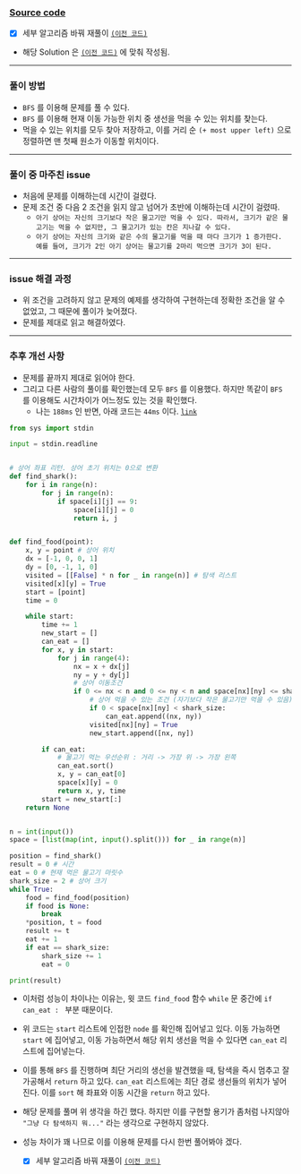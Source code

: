 
### [Source code](./아기 상어.py)

- [x] 세부 알고리즘 바꿔 재풀이 [`(이전 코드)`](./아기 상어_prev.py)
- 해당 Solution 은 [`(이전 코드)`](./아기 상어_prev.py) 에 맞춰 작성됨.
---

### 풀이 방법

- `BFS` 를 이용해 문제를 풀 수 있다.
- `BFS` 를 이용해 현재 이동 가능한 위치 중 생선을 먹을 수 있는 위치를 찾는다.
- 먹을 수 있는 위치를 모두 찾아 저장하고, 이를 거리 순 `(+ most upper left)` 으로 정렬하면 맨 첫째 원소가 이동할 위치이다.

---

### 풀이 중 마주친 issue

- 처음에 문제를 이해하는데 시간이 걸렸다.
- 문제 조건 중 다음 2 조건을 읽지 않고 넘어가 초반에 이해하는데 시간이 걸렸따.
    - `아기 상어는 자신의 크기보다 작은 물고기만 먹을 수 있다. 따라서, 크기가 같은 물고기는 먹을 수 없지만, 그 물고기가 있는 칸은 지나갈 수 있다.`
    - `아기 상어는 자신의 크기와 같은 수의 물고기를 먹을 때 마다 크기가 1 증가한다. 예를 들어, 크기가 2인 아기 상어는 물고기를 2마리 먹으면 크기가 3이 된다.`

---

### issue 해결 과정

- 위 조건을 고려하지 않고 문제의 예제를 생각하여 구현하는데 정확한 조건을 알 수 없었고, 그 때문에 풀이가 늦어졌다.
- 문제를 제대로 읽고 해결하였다.

---

### 추후 개선 사항

- 문제를 끝까지 제대로 읽어야 한다.
- 그리고 다른 사람의 풀이를 확인했는데 모두 `BFS` 를 이용했다. 하지만 똑같이 `BFS` 를 이용해도 시간차이가 어느정도 있는 것을 확인했다.
    - 나는 `188ms` 인 반면, 아래 코드는 `44ms` 이다. [`link`](https://www.acmicpc.net/source/71773658)

```python
from sys import stdin

input = stdin.readline


# 상어 좌표 리턴. 상어 초기 위치는 0으로 변환
def find_shark():
    for i in range(n):
        for j in range(n):
            if space[i][j] == 9:
                space[i][j] = 0
                return i, j


def find_food(point):
    x, y = point # 상어 위치
    dx = [-1, 0, 0, 1]
    dy = [0, -1, 1, 0]
    visited = [[False] * n for _ in range(n)] # 탐색 리스트
    visited[x][y] = True
    start = [point]
    time = 0

    while start:
        time += 1
        new_start = []
        can_eat = []
        for x, y in start:
            for j in range(4):
                nx = x + dx[j]
                ny = y + dy[j]
                # 상어 이동조건
                if 0 <= nx < n and 0 <= ny < n and space[nx][ny] <= shark_size and not visited[nx][ny]:
                    # 상어 먹을 수 있는 조건 (자기보다 작은 물고기만 먹을 수 있음)
                    if 0 < space[nx][ny] < shark_size:
                        can_eat.append((nx, ny))
                    visited[nx][ny] = True
                    new_start.append([nx, ny])

        if can_eat:
            # 물고기 먹는 우선순위 : 거리 -> 가장 위 -> 가장 왼쪽
            can_eat.sort()
            x, y = can_eat[0]
            space[x][y] = 0
            return x, y, time
        start = new_start[:]
    return None


n = int(input())
space = [list(map(int, input().split())) for _ in range(n)]

position = find_shark()
result = 0 # 시간
eat = 0 # 현재 먹은 물고기 마릿수
shark_size = 2 # 상어 크기
while True:
    food = find_food(position)
    if food is None:
        break
    *position, t = food
    result += t
    eat += 1
    if eat == shark_size:
        shark_size += 1
        eat = 0

print(result)
```

- 이처럼 성능이 차이나는 이유는, 윗 코드 `find_food` 함수 `while` 문 중간에 `if can_eat : ` 부분 때문이다.
- 위 코드는 `start` 리스트에 인접한 `node` 를 확인해 집어넣고 있다.
    이동 가능하면 `start` 에 집어넣고, 이동 가능하면서 해당 위치 생선을 먹을 수 있다면 `can_eat` 리스트에 집어넣는다.
- 이를 통해 `BFS` 를 진행하며 최단 거리의 생선을 발견했을 때, 탐색을 즉시 멈추고 잘 가공해서 `return` 하고 있다.
    `can_eat` 리스트에는 최단 경로 생선들의 위치가 넣어진다. 이를 `sort` 해 좌표와 이동 시간을 `return` 하고 있다.

- 해당 문제를 풀며 위 생각을 하긴 했다. 하지만 이를 구현할 용기가 좀처럼 나지않아 `"그냥 다 탐색하지 뭐..."` 라는 생각으로 구현하지 않았다.
- 성능 차이가 꽤 나므로 이를 이용해 문제를 다시 한번 풀어봐야 겠다.
    - [x] 세부 알고리즘 바꿔 재풀이 [`(이전 코드)`](./아기 상어_prev.py)

